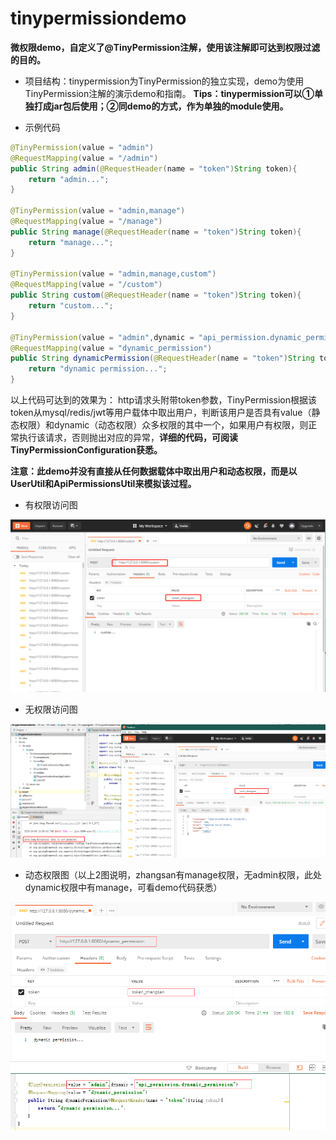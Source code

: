 
# tinypermissiondemo

**微权限demo，自定义了@TinyPermission注解，使用该注解即可达到权限过滤的目的。**
* 项目结构：tinypermission为TinyPermission的独立实现，demo为使用TinyPermission注解的演示demo和指南。
**Tips：tinypermission可以①单独打成jar包后使用；②同demo的方式，作为单独的module使用。**

* 示例代码
```java
@TinyPermission(value = "admin")
@RequestMapping(value = "/admin")
public String admin(@RequestHeader(name = "token")String token){
    return "admin...";
}

@TinyPermission(value = "admin,manage")
@RequestMapping(value = "/manage")
public String manage(@RequestHeader(name = "token")String token){
    return "manage...";
}

@TinyPermission(value = "admin,manage,custom")
@RequestMapping(value = "/custom")
public String custom(@RequestHeader(name = "token")String token){
    return "custom...";
}

@TinyPermission(value = "admin",dynamic = "api_permission.dynamic_permission")
@RequestMapping(value = "dynamic_permission")
public String dynamicPermission(@RequestHeader(name = "token")String token){
    return "dynamic permission...";
}
```
以上代码可达到的效果为：
http请求头附带token参数，TinyPermission根据该token从mysql/redis/jwt等用户载体中取出用户，判断该用户是否具有value（静态权限）和dynamic（动态权限）众多权限的其中一个，如果用户有权限，则正常执行该请求，否则抛出对应的异常，**详细的代码，可阅读TinyPermissionConfiguration获悉。**

**注意：此demo并没有直接从任何数据载体中取出用户和动态权限，而是以UserUtil和ApiPermissionsUtil来模拟该过程。**

* 有权限访问图

![image-20201009111015884](./readme_images/0.png)

* 无权限访问图

![image-20201009110717972](./readme_images/1.png)

* 动态权限图（以上2图说明，zhangsan有manage权限，无admin权限，此处dynamic权限中有manage，可看demo代码获悉）

![image-20201010103304756](./readme_images/2.png)